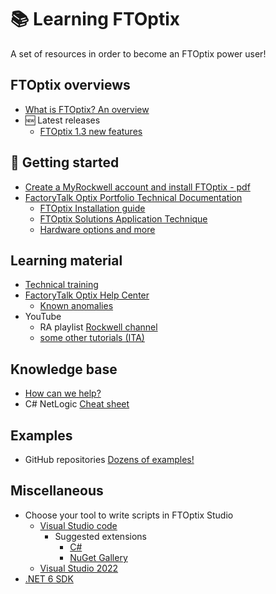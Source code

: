# 📚 Learning FTOptix
A set of resources in order to become an FTOptix power user!

## FTOptix overviews
- [What is FTOptix? An overview](https://github.com/massimovar/LearningFTOptix/blob/main/pdf/FTOpti_Overview.pdf)
- 🆕 Latest releases
  - [FTOptix 1.3 new features](https://github.com/massimovar/LearningFTOptix/blob/main/pdf/FTOptix%20v1.3.pdf)

## 🏁 Getting started 
- [Create a MyRockwell account and install FTOptix - pdf](https://github.com/massimovar/LearningFTOptix/blob/main/pdf/FTOptix_Getting_Started_Guide.pdf)
- [FactoryTalk Optix Portfolio Technical Documentation](https://www.rockwellautomation.com/en-us/support/documentation/technical/capabilities/optix-portfolio.html)
  - [FTOptix Installation guide](https://www.rockwellautomation.com/docs/en/factorytalk-optix/current/installation-guide-ditamap.html) 
  - [FTOptix Solutions Application Technique](https://www.rockwellautomation.com/docs/en/factorytalk-optix/technical-content/optix-at001/factorytalk-optix-solutions-application-technique-.html)
  - [Hardware options and more](https://www.rockwellautomation.com/en-us/solutions/hmi/optix.html)

## Learning material
- [Technical training](https://github.com/massimovar/LearningFTOptix/blob/main/pdf/FTOptix_Technical_training.pdf)
- [FactoryTalk Optix Help Center](https://www.rockwellautomation.com/docs/en/factorytalk-optix/1-00/contents-ditamap.html)
  - [Known anomalies](https://www.rockwellautomation.com/docs/en/factorytalk-optix/1-00/contents-ditamap/release-notes/known-anomalies.html)   
- YouTube
  - RA playlist [Rockwell channel](https://www.youtube.com/playlist?list=PL3K_BigUXJ1M1-JpRiwIIhzJUbhwtK3yy)
  - [some other tutorials (ITA)](https://www.youtube.com/channel/UCTnVOaqnbAceKqE-8a5ObrA)

## Knowledge base
- [How can we help?](https://rockwellautomation.custhelp.com/app/home)
- C# NetLogic [Cheat sheet](https://github.com/FactoryTalk-Optix/NetLogic_CheatSheet)

## Examples
- GitHub repositories  [Dozens of examples!](https://github.com/FactoryTalk-Optix)

## Miscellaneous
- Choose your tool to write scripts in FTOptix Studio
  - [Visual Studio code](https://code.visualstudio.com/)
    - Suggested extensions
      - [C#](https://marketplace.visualstudio.com/items?itemName=ms-dotnettools.csharp)
      - [NuGet Gallery](https://marketplace.visualstudio.com/items?itemName=patcx.vscode-nuget-gallery) 
  - [Visual Studio 2022](https://visualstudio.microsoft.com/it/vs/)
- [.NET 6 SDK](https://dotnet.microsoft.com/en-us/download/dotnet/6.0)
